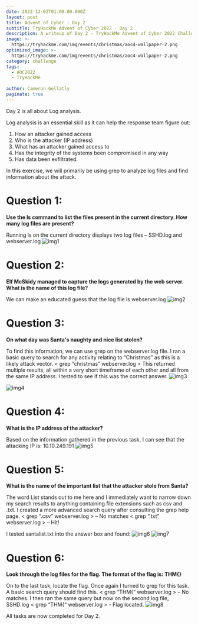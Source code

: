 ```yaml
---
date: 2022-12-02T01:00:00.000Z
layout: post
title: Advent of Cyber - Day 2
subtitle: TryHackMe Advent of Cyber 2022 - Day 2.
description: A writeup of Day 2 - TryHackMe Advent of Cyber 2022 Challenge.
image: >-
  https://tryhackme.com/img/events/christmas/aoc4-wallpaper-2.png
optimized_image: >-
  https://tryhackme.com/img/events/christmas/aoc4-wallpaper-2.png
category: challenge
tags:
  - AOC2022
  - TryHackMe
  
author: Cameron Gellatly
paginate: true
---
```


Day 2 is all about Log analysis.

Log analysis is an essential skill as it can help the response team figure out:
1.	How an attacker gained access
2.	Who is the attacker (IP address)
3.	What has an attacker gained access to
4.	Has the integrity of the systems been compromised in any way
5.	Has data been exfiltrated.

In this exercise, we will primarily be using grep to analyze log files and find information about the attack.

# Question 1:
**Use the ls command to list the files present in the current directory. How many log files are present?**

Running ls on the current directory displays two log files – SSHD.log and webserver.log
![img1](https://drive.google.com/uc?id=19dkiVrN34ZKCBXOWwEYHYsAN0uLwOm9V)

# Question 2:
**Elf McSkidy managed to capture the logs generated by the web server. What is the name of this log file?**

We can make an educated guess that the log file is webserver.log
![img2](https://drive.google.com/uc?id=1O5OR9sP0uKYctIy8Et2aK4av5QHpt51V)

# Question 3:
**On what day was Santa's naughty and nice list stolen?**

To find this information, we can use grep on the webserver.log file. I ran a basic query to search for any activity relating to “Christmas” as this is a likely attack vector. 
< grep “christmas” webserver.log >
This returned multiple results, all within a very short timeframe of each other and all from the same IP address. I tested to see if this was the correct answer.
![img3](https://drive.google.com/uc?id=1X0K0WK2oRkF_e_VIwgdpNbIFudbGtzo6)

![img4](https://drive.google.com/uc?id=1-oT9j5oyynS_sZH3ec3Cx8ueWP_jmn87)
# Question 4:
**What is the IP address of the attacker?**

Based on the information gathered in the previous task, I can see that the attacking IP is:
10.10.249.191
![img5](https://drive.google.com/uc?id=1NhCPovYJAV4LI7uUQRi7h1LHwfVPjuq4)

# Question 5:
**What is the name of the important list that the attacker stole from Santa?**

The word List stands out to me here and I immediately want to narrow down my search results to anything containing file extensions such as csv and .txt. I created a more advanced search query after consulting the grep help page.
< grep “\.csv” webserver.log > – No matches 
< grep “\.txt” webserver.log > – Hit! 
 
I tested santalist.txt into the answer box and found:
![img6](https://drive.google.com/uc?id=1csEWgzp9vOpF8arsO2QHE4f5oHBToquU)
![img7](https://drive.google.com/uc?id=1EOoRqRj-1FkB6w0yk5JEqtnGA42c4sqg)

# Question 6:
**Look through the log files for the flag. The format of the flag is: THM{}**

On to the last task, locate the flag. Once again I turned to grep for this task. A basic search query should find this.
< grep “THM{“ webserver.log > – No matches. 
I then ran the same query but now on the second log file, SSHD.log
< grep “THM{“ webserver.log > - Flag located.
![img8](https://drive.google.com/uc?id=1xm4b9Yjn6VDfqVY1oux9DMOjiXS9dIxZ)

 

All tasks are now completed for Day 2.
